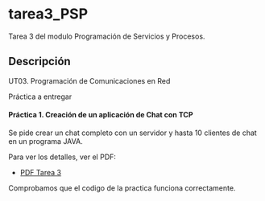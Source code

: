 # tarea3_PSP
Tarea 3 del modulo Programación de Servicios y Procesos.

## Descripción
UT03. Programación de Comunicaciones en Red

Práctica a entregar

#### Práctica 1. Creación de un aplicación de Chat con TCP

Se pide crear un chat completo con un servidor y hasta 10 clientes de chat en un programa JAVA.

Para ver los detalles, ver el PDF: 
- [PDF Tarea 3](../master/0490_PSP_Practica_UT03_2018_v1.0.pdf)

Comprobamos que el codigo de la practica funciona correctamente.
